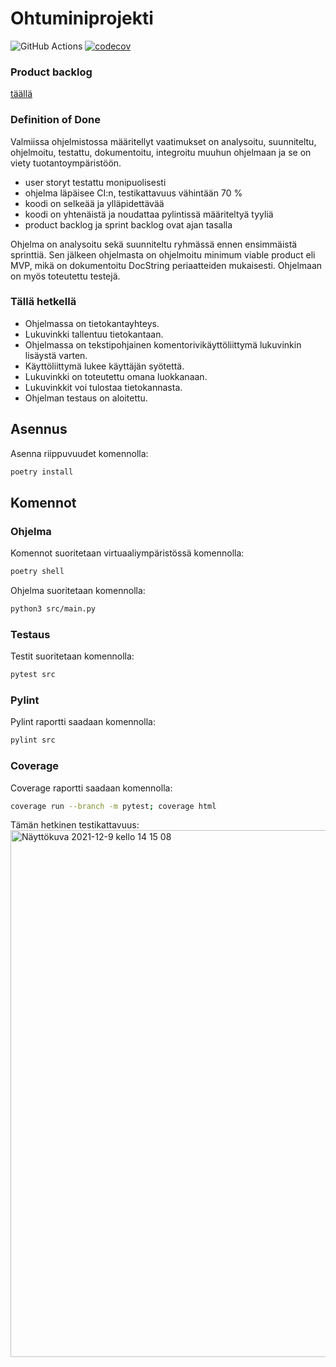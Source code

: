 # Ohtuminiprojekti

![GitHub Actions](https://github.com/D3lux3/ohtuminiprokkis/workflows/CI/badge.svg)
[![codecov](https://codecov.io/gh/D3lux3/ohtuminiprokkis/branch/main/graph/badge.svg?token=BPB8EMSJC8)](https://codecov.io/gh/D3lux3/ohtuminiprokkis)

### Product backlog

<a href="https://docs.google.com/spreadsheets/d/18UunzrSmqwaxQoobDS-6G-ufC1mTFpKDdtghOMa9Yn4/">täällä</a>

### Definition of Done

Valmiissa ohjelmistossa määritellyt vaatimukset on analysoitu, suunniteltu, ohjelmoitu, testattu, dokumentoitu, integroitu muuhun ohjelmaan ja se on viety tuotantoympäristöön.
- user storyt testattu monipuolisesti
- ohjelma läpäisee CI:n, testikattavuus vähintään 70 %
- koodi on selkeää ja ylläpidettävää
- koodi on yhtenäistä ja noudattaa pylintissä määriteltyä tyyliä
- product backlog ja sprint backlog ovat ajan tasalla

Ohjelma on analysoitu sekä suunniteltu ryhmässä ennen ensimmäistä sprinttiä. Sen jälkeen ohjelmasta on ohjelmoitu minimum viable product eli MVP, mikä on dokumentoitu DocString periaatteiden mukaisesti. Ohjelmaan on myös toteutettu testejä.

### Tällä hetkellä

- Ohjelmassa on tietokantayhteys.
- Lukuvinkki tallentuu tietokantaan.
- Ohjelmassa on tekstipohjainen komentorivikäyttöliittymä lukuvinkin lisäystä varten.
- Käyttöliittymä lukee käyttäjän syötettä.
- Lukuvinkki on toteutettu omana luokkanaan.
- Lukuvinkkit voi tulostaa tietokannasta.
- Ohjelman testaus on aloitettu.

## Asennus

Asenna riippuvuudet komennolla:

```bash
poetry install
```

## Komennot

### Ohjelma

Komennot suoritetaan virtuaaliympäristössä komennolla:

```bash
poetry shell
```

Ohjelma suoritetaan komennolla:

```bash
python3 src/main.py
```

### Testaus

Testit suoritetaan komennolla:

```bash
pytest src
```

### Pylint

Pylint raportti saadaan komennolla:

```bash
pylint src
```


### Coverage

Coverage raportti saadaan komennolla:

```bash 
coverage run --branch -m pytest; coverage html
```

Tämän hetkinen testikattavuus:
<img width="843" alt="Näyttökuva 2021-12-9 kello 14 15 08" src="https://user-images.githubusercontent.com/75832352/145394695-9b04ce98-dd38-4f03-9819-84868367cd14.png">
